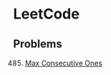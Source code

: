 # LeetCode

## Problems
485. [Max Consecutive Ones](https://leetcode.com/problems/max-consecutive-ones/)